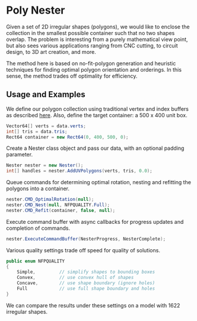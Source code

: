 # Poly Nester

Given a set of 2D irregular shapes (polygons), we would like to enclose the collection in the smallest possible container such that no two shapes overlap. The problem is interesting from a purely mathematical view point, but also sees various applications ranging from CNC cutting, to circuit design, to 3D art creation, and more.

The method here is based on no-fit-polygon generation and heuristic techniques for finding optimal polygon orientation and orderings. In this sense, the method trades off optimality for efficiency.

## Usage and Examples

We define our polygon collection using traditional vertex and index buffers as described [here](https://docs.microsoft.com/en-us/windows/win32/direct3d9/rendering-from-vertex-and-index-buffers). Also, define the target container: a 500 x 400 unit box.

```cs
Vector64[] verts = data.verts;
int[] tris = data.tris;
Rect64 container = new Rect64(0, 400, 500, 0);
```

Create a Nester class object and pass our data, with an optional padding parameter.

```cs
Nester nester = new Nester();
int[] handles = nester.AddUVPolygons(verts, tris, 0.0);
```

Queue commands for determining optimal rotation, nesting and refitting the polygons into a container.

```cs
nester.CMD_OptimalRotation(null);
nester.CMD_Nest(null, NFPQUALITY.Full);
nester.CMD_Refit(container, false, null);
```

Execute command buffer with async callbacks for progress updates and completion of commands.

```cs
nester.ExecuteCommandBuffer(NesterProgress, NesterComplete);
```

Various quality settings trade off speed for quality of solutions.

```cs
public enum NFPQUALITY
{
    Simple,         // simplify shapes to bounding boxes
    Convex,         // use convex hull of shapes
    Concave,        // use shape boundary (ignore holes)
    Full            // use full shape boundary and holes
}
```

We can compare the results under these settings on a model with 1622 irregular shapes.
